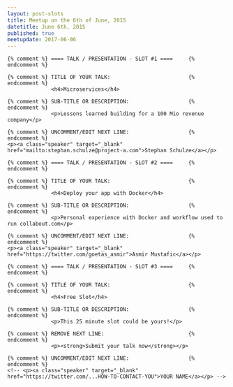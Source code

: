 ```yaml
---
layout: post-slots
title: Meetup on the 6th of June, 2015
datetitle: June 6th, 2015
published: true
meetupdate: 2017-06-06
---
```


<div class="slot span4"><div class="icon-awesome"><i class="icon-comment-alt"></i></div>

    {% comment %} ==== TALK / PRESENTATION - SLOT #1 ====     {% endcomment %}

    {% comment %} TITLE OF YOUR TALK:                         {% endcomment %}
                  <h4>Microservices</h4>

    {% comment %} SUB-TITLE OR DESCRIPTION:                   {% endcomment %}
                  <p>Lessons learned building for a 100 Mio revenue company</p>

    {% comment %} UNCOMMENT/EDIT NEXT LINE:                   {% endcomment %}
    <p><a class="speaker" target="_blank" href="mailto:stephan.schulze@project-a.com">Stephan Schulze</a></p>

</div>

<div class="slot span4"><div class="icon-awesome"><i class="icon-comment-alt"></i></div>

    {% comment %} ==== TALK / PRESENTATION - SLOT #2 ====     {% endcomment %}

    {% comment %} TITLE OF YOUR TALK:                         {% endcomment %}
                  <h4>Deploy your app with Docker</h4>

    {% comment %} SUB-TITLE OR DESCRIPTION:                   {% endcomment %}
                  <p>Personal experience with Docker and workflow used to run collabout.com</p>

    {% comment %} UNCOMMENT/EDIT NEXT LINE:                   {% endcomment %}
    <p><a class="speaker" target="_blank" href="https://twitter.com/goetas_asmir">Asmir Mustafic</a></p>

</div>

<div class="slot span4"><div class="icon-awesome"><i class="icon-comment-alt"></i></div>

    {% comment %} ==== TALK / PRESENTATION - SLOT #3 ====     {% endcomment %}

    {% comment %} TITLE OF YOUR TALK:                         {% endcomment %}
                  <h4>Free Slot</h4>

    {% comment %} SUB-TITLE OR DESCRIPTION:                   {% endcomment %}
                  <p>This 25 minute slot could be yours!</p>

    {% comment %} REMOVE NEXT LINE:                           {% endcomment %}
                  <p><strong>Submit your talk now</strong></p>

    {% comment %} UNCOMMENT/EDIT NEXT LINE:                   {% endcomment %}
    <!-- <p><a class="speaker" target="_blank" href="https://twitter.com/...HOW-TO-CONTACT-YOU">YOUR NAME</a></p> -->

</div>

